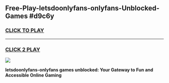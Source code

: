 
## Free-Play-letsdoonlyfans-onlyfans-Unblocked-Games #d9c6y
<h3>
<a href="https://news.freeplayer.one?title=letsdoonlyfans-onlyfans&ref=8M">CLICK TO PLAY</a></h3>
<hr>

<h3>
<a href="https://news.freeplayer.one?title=letsdoonlyfans-onlyfans&ref=8M">CLICK 2 PLAY</a>
  
</h3>

<a href="https://news.freeplayer.one?title=letsdoonlyfans-onlyfans&ref=8M"><img src="https://clearcache.store/games.png"></a>


**letsdoonlyfans-onlyfans games unblocked: Your Gateway to Fun and Accessible Online Gaming**
